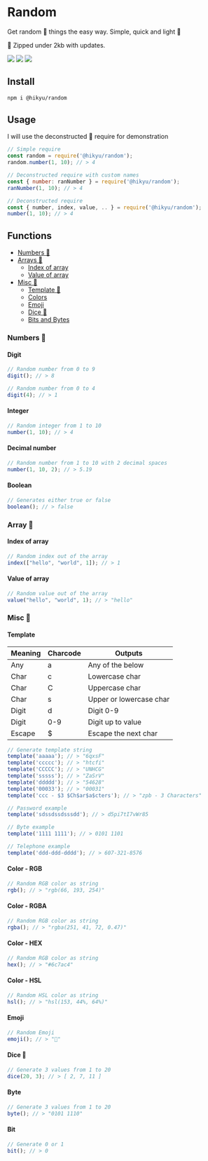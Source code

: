 # Random

Get random 🎲 things the easy way.
Simple, quick and light 🤏

📂 Zipped under 2kb with updates.

![](https://img.shields.io/bundlephobia/min/@hikyu/random?style=flat-square)
![](https://img.shields.io/npm/dw/@hikyu/random?style=flat-square)
![](https://img.shields.io/github/last-commit/jhikyu/-hikyu-random?style=flat-square)

## Install

```bash
npm i @hikyu/random
```

## Usage

I will use the deconstructed 🚧 require for demonstration
```js
// Simple require
const random = require('@hikyu/random');
random.number(1, 10); // > 4

// Deconstructed require with custom names
const { number: ranNumber } = require('@hikyu/random');
ranNumber(1, 10); // > 4

// Deconstructed require
const { number, index, value, .. } = require('@hikyu/random');
number(1, 10); // > 4
```

## Functions
- [Numbers 🔢](#numbers)
- [Arrays 📃](#array)
    - [Index of array](#index-of-array)
    - [Value of array](#value-of-array)
- [Misc 🤨](#misc)
    - [Template 🔨](#template)
    - [Colors](#color---rgb)
    - [Emoji](#emoji)
    - [Dice 🎲](#dice-🎲)
    - [Bits and Bytes](#byte)

### Numbers 🔢

#### Digit

```js
// Random number from 0 to 9
digit(); // > 8

// Random number from 0 to 4
digit(4); // > 1
```

#### Integer

```js
// Random integer from 1 to 10
number(1, 10); // > 4
```

#### Decimal number

```js
// Random number from 1 to 10 with 2 decimal spaces
number(1, 10, 2); // > 5.19
```

#### Boolean

```js
// Generates either true or false
boolean(); // > false
```

### Array 📃

#### Index of array
```js
// Random index out of the array
index(["hello", "world", 1]); // > 1
```

#### Value of array
```js
// Random value out of the array
value("hello", "world", 1); // > "hello"
```

### Misc 🤨

#### Template
| Meaning | Charcode | Outputs                 |
|---------|----------|-------------------------|
| Any     | a        | Any of the below        |
| Char    | c        | Lowercase char          |
| Char    | C        | Uppercase char          |
| Char    | s        | Upper or lowercase char |
| Digit   | d        | Digit 0-9               |
| Digit   | 0-9      | Digit up to value       |
| Escape  | $        | Escape the next char    |
```js
// Generate template string
template('aaaaa'); // > "6qxsF"
template('ccccc'); // > "htcfi"
template('CCCCC'); // > "UNHCG"
template('sssss'); // > "ZaSrV"
template('ddddd'); // > "54628"
template('00033'); // > "00031"
template('ccc - $3 $Ch$ar$a$cters'); // > "zpb - 3 Characters"

// Password example
template('sdssdssdsssdd'); // > d5pi7tI7vWr85

// Byte example
template('1111 1111'); // > 0101 1101

// Telephone example
template('ddd-ddd-dddd'); // > 607-321-8576
```

#### Color - RGB
```js
// Random RGB color as string
rgb(); // > "rgb(66, 193, 254)"
```

#### Color - RGBA
```js
// Random RGB color as string
rgba(); // > "rgba(251, 41, 72, 0.47)"
```

#### Color - HEX
```js
// Random RGB color as string
hex(); // > "#6c7ac4"
```

#### Color - HSL
```js
// Random HSL color as string
hsl(); // > "hsl(153, 44%, 64%)"
```

#### Emoji
```js
// Random Emoji
emoji(); // > "🚀"
```

#### Dice 🎲
```js
// Generate 3 values from 1 to 20
dice(20, 3); // > [ 2, 7, 11 ]
```

#### Byte
```js
// Generate 3 values from 1 to 20
byte(); // > "0101 1110"
```

#### Bit
```js
// Generate 0 or 1
bit(); // > 0
```